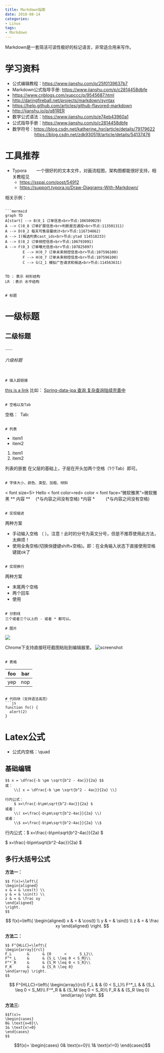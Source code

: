 ```yaml
---
title: Markdown指南
date: 2018-08-14
categories:
- Linux
tags:
- Markdown
---
```


Markdown是一套简洁可读性极好的标记语言，非常适合用来写作。

<!-- more -->

# 学习资料
* 公式编辑教程：https://www.jianshu.com/p/25f0139637b7
* Markdown公式指导手册: https://www.jianshu.com/p/c2814458dbfe
* https://www.cnblogs.com/xupccc/p/9545687.html
* http://daringfireball.net/projects/markdown/syntax
* https://help.github.com/articles/github-flavored-markdown
* http://jianshu.io/p/q81RER
* 数学公式语法：https://www.jianshu.com/p/e74eb43960a1
* 公式指导手册：https://www.jianshu.com/p/c2814458dbfe
* 数学符号：https://blog.csdn.net/katherine_hsr/article/details/79179622<br>
&emsp; &emsp; &emsp; &emsp; https://blog.csdn.net/zdk930519/article/details/54137476

# 工具推荐

* Typora 
&emsp;&emsp;一个很好的的文本文件，对画流程图，架构图都能很好支持，相关教程见
  * <https://sspai.com/post/54912>  
  * <https://support.typora.io/Draw-Diagrams-With-Markdown/>

相关示例：
```

```mermaid
graph TD
A[start] --> B(0_1 订单信息<br>节点:106509029)
A --> C(0_8 订单扩展信息<br>判断是否通投<br>节点:113501311)
A --> D(0_2 每天可售容量统计<br>节点:116734862)
A --> I(候选列表cast_ids<br>节点:ytad 114518233)
A --> E(0_2 订单频控信息<br>节点:106793091)
A --> F(0_3 订单曝光信息<br>节点:107825097)
		E --> H(0_7 订单未来频控信息<br>节点:107596100)
		F --> H(0_7 订单未来频控信息<br>节点:107596100)
		C --> G(2_1 模拟广告请求和候选<br>节点:114563631)
```

```

TD : 表示 树形结构  
LR ：表示 水平结构


# 标题
```
# 一级标题

## 二级标题

……

###### 六级标题
```

# 插入超链接
```
[this is a link](http://name.com)
比如：
[Spring-data-jpa 查询  复杂查询陆续完善中](http://www.cnblogs.com/sxdcgaq8080/p/7894828.html)
```

# 空格以及Tab
```
空格：&nbsp;
Tab: &emsp;
```

# 列表
```
- item1
- item2

1. item1
2. item2

列表的嵌套
在父层的基础上，子层在开头加两个空格（1个Tab）即可。
```

# 字体大小、颜色、类型、加粗、倾斜
```
< font size=5> Hello
< font color=red> color
< font face=“微软雅黑”>微软雅黑
** 内容 ** 　(*与内容之间没有空格)
*内容 * 　　 (*与内容之间没有空格)
```

# 实现缩进
```
两种方案
* 手动输入空格 （&nbsp;）。注意！此时的分号为英文分号，但是不推荐使用此方法，太麻烦！
* 使用全角空格(切换快捷键shift+空格)。即：在全角输入状态下直接使用空格键就ok了
```

# 实现换行
```
两种方案
* 末尾两个空格
* 两个回车
* 使用 <br>
```

# 分割线
三个或者三个以上的 - 或者 * 都可以。

# 图片
```
![](http://name.com/pic.jpg)

Chrome下支持直接旺旺截图粘贴到编辑器里。
![screenshot](http://name.com/pic.jpg)
```

# 表格
```
| foo | bar |
| --- | --- |
| yep | nop |
```

# 代码块（支持语法高亮）
```js
function fn() {
  alert(2)
}
```

# Latex公式

* 公式内空格：\quad

## 基础编辑
```
$$ x = \dfrac{-b \pm \sqrt{b^2 - 4ac}}{2a} $$
或：
    \\[ x = \dfrac{-b \pm \sqrt{b^2 - 4ac}}{2a} \\]

行内公式：
    $ x=\frac{-b\pm\sqrt{b^2-4ac}}{2a} $
或者：
    \\( x=\frac{-b\pm\sqrt{b^2-4ac}}{2a} \\)
或者：
    \\$ x=\frac{-b\pm\sqrt{b^2-4ac}}{2a} \\$
```

行内公式：\$ x=\frac{-b\pm\sqrt{b^2-4ac}}{2a} \$

$ x=\frac{-b\pm\sqrt{b^2-4ac}}{2a} $

## 多行大括号公式

**方法一：**

```
$$ f(x)=\left\{
\begin{aligned}
x & = & \cos(t) \\
y & = & \sin(t) \\
z & = & \frac xy
\end{aligned}
\right.
$$
```

$$ f(x)=\left\{
\begin{aligned}
x & = & \cos(t) \\
y & = & \sin(t) \\
z & = & \frac xy
\end{aligned}
\right.
$$

**方法二：**

```
$$ F^{HLLC}=\left\{
\begin{array}{rcl}
F_L       &      & {0      <      S_L}\\
F^*_L     &      & {S_L \leq 0 < S_M}\\
F^*_R     &      & {S_M \leq 0 < S_R}\\
F_R       &      & {S_R \leq 0}
\end{array} \right. 
$$
```

$$ F^{HLLC}=\left\{
\begin{array}{rcl}
F_L       &      & {0      <      S_L}\\
F^*_L     &      & {S_L \leq 0 < S_M}\\
F^*_R     &      & {S_M \leq 0 < S_R}\\
F_R       &      & {S_R \leq 0}
\end{array} \right. 
$$

**方法三:**

```
$$f(x)=
\begin{cases}
0& \text{x=0}\\
1& \text{x!=0}
\end{cases}
$$
```

$$f(x)=
\begin{cases}
0& \text{x=0}\\
1& \text{x!=0}
\end{cases}$$

